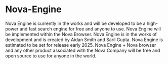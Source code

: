 # Nova-Engine
Nova Engine is currently in the works and will be developed to be a high-power and fast search engine for free and anyone to use. Nova Engine will be implemented within the Nova Browser. Nova Engine is in the works of development and is created by Aidan Smith and Saril Gupta. Nova Engine is estimated to be set for release early 2025. Nova Engine + Nova browser and any other product associated with the Nova Company will be free and open source to use for anyone in the world.
